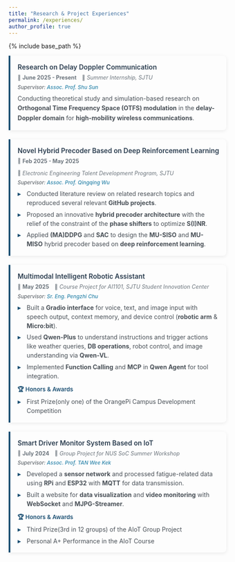 ```yaml
---
title: "Research & Project Experiences"
permalink: /experiences/
author_profile: true
---
```


{% include base_path %}

<style>
.experiences-container {
  max-width: 100%;
  margin: 5px 0;
}

.experience-item {
  margin-bottom: 1.5em;
  padding: 1.2em;
  background: #fdfdfd;
  border-left: 4px solid #1B4F72;
  box-shadow: 0 2px 8px rgba(0,0,0,0.08);
  border-radius: 0 8px 8px 0;
}

.experience-header {
  margin-bottom: 0.6em;
  margin-top: 0;
}

.experience-title {
  font-size: 1.1em;
  font-weight: 600;
  color: #2c3e50;
  margin-bottom: 0.4em;
  margin-top: 0;
  line-height: 1.3;
}

/* 重置h3标签的默认边距 */
.experience-title h3 {
  margin: 0;
  padding: 0;
}

.experience-title a {
  color: #2c3e50;
  text-decoration: none;
  border-bottom: 1px solid transparent;
  transition: border-bottom 0.2s ease;
}

.experience-title a:hover {
  border-bottom: 1px solid #1B4F72;
}

.experience-meta {
  display: flex;
  flex-wrap: wrap;
  gap: 1em;
  margin-bottom: 0.5em;
  font-size: 0.9em;
  color: #6c757d;
}

.meta-item {
  display: flex;
  align-items: center;
  gap: 0.3em;
}

.meta-icon {
  font-size: 0.9em;
}

.supervisor-info {
  font-size: 0.85em;
  color: #495057;
  font-style: italic;
}

.supervisor-info a {
  color: #2E86AB;
  text-decoration: none;
  font-weight: 500;
}

.supervisor-info a:hover {
  text-decoration: underline;
}

.experience-description {
  color: #495057;
  line-height: 1.6;
  margin-top: 0.6em;
}

.experience-highlights {
  margin-top: 0.6em;
}

.highlight-list {
  list-style: none;
  padding: 0;
  margin: 0;
}

.highlight-item {
  position: relative;
  padding-left: 1.5em;
  margin-bottom: 0.4em;
  color: #495057;
  line-height: 1.5;
}

.highlight-item:before {
  content: "▸";
  position: absolute;
  left: 0;
  color: #1B4F72;
  font-weight: 600;
}

.highlight-item:last-child {
  margin-bottom: 0;
}

@media (max-width: 768px) {
  .experience-item {
    padding: 1.2em;
  }
  
  .experience-title {
    font-size: 1.1em;
  }
  
  .experience-meta {
    flex-direction: column;
    gap: 0.5em;
  }
}
</style>

<div class="experiences-container">

  <div class="experience-item">
    <div class="experience-header">
      <h3 class="experience-title">Research on Delay Doppler Communication</h3>
      <div class="experience-meta">
        <div class="meta-item">
          <span class="meta-icon">📅</span>
          <span><strong>June 2025 - Present</strong></span>
        </div>
        <div class="meta-item">
          <span class="meta-icon">🏢</span>
          <span><em>Summer Internship, SJTU</em></span>
        </div>
      </div>
      <div class="supervisor-info">
        Supervisor: <a href="https://ee.sjtu.edu.cn/FacultyDetail.aspx?id=212&infoid=66&flag=66">Assoc. Prof. Shu Sun</a>
      </div>
    </div>
    <div class="experience-description">
      Conducting theoretical study and simulation-based research on <strong>Orthogonal Time Frequency Space (OTFS) modulation</strong> in the <strong>delay-Doppler domain</strong> for <strong>high-mobility wireless communications</strong>.
    </div>
  </div>

  <div class="experience-item">
    <div class="experience-header">
      <h3 class="experience-title">Novel Hybrid Precoder Based on Deep Reinforcement Learning</h3>
      <div class="experience-meta">
        <div class="meta-item">
          <span class="meta-icon">📅</span>
          <span><strong>Feb 2025 - May 2025</strong></span>
        </div>
        <div class="meta-item">
          <span class="meta-icon">🏢</span>
          <span><em>Electronic Engineering Talent Development Program, SJTU</em></span>
        </div>
      </div>
      <div class="supervisor-info">
        Supervisor: <a href="https://wnt.sjtu.edu.cn/qingqingwu/index.html">Assoc. Prof. Qingqing Wu</a>
      </div>
    </div>
    <div class="experience-highlights">
      <ul class="highlight-list">
        <li class="highlight-item">Conducted literature review on related research topics and reproduced several relevant <strong>GitHub projects</strong>.</li>
        <li class="highlight-item">Proposed an innovative <strong>hybrid precoder architecture</strong> with the relief of the constraint of the <strong>phase shifters</strong> to optimize <strong>S(I)NR</strong>.</li>
        <li class="highlight-item">Applied <strong>(MA)DDPG</strong> and <strong>SAC</strong> to design the <strong>MU-SISO</strong> and <strong>MU-MISO</strong> hybrid precoder based on <strong>deep reinforcement learning</strong>.</li>
      </ul>
    </div>
  </div>

  <div class="experience-item">
    <div class="experience-header">
      <h3 class="experience-title">
        <a href="https://github.com/johnnyhank/MIRA-Multimodal-Intelligent-Robotic-Assistant">Multimodal Intelligent Robotic Assistant</a>
      </h3>
      <div class="experience-meta">
        <div class="meta-item">
          <span class="meta-icon">📅</span>
          <span><strong>May 2025</strong></span>
        </div>
        <div class="meta-item">
          <span class="meta-icon">🏢</span>
          <span><em>Course Project for AI1101, SJTU Student Innovation Center</em></span>
        </div>
      </div>
      <div class="supervisor-info">
        Supervisor: <a href="https://www.si.sjtu.edu.cn/content/person-detail?params=69203cf7b7cf4f88bb55c94bd1f47646&menuIds=2,7,12l">Sr. Eng. Pengzhi Chu</a>
      </div>
    </div>
    <div class="experience-highlights">
      <ul class="highlight-list">
        <li class="highlight-item">Built a <strong>Gradio interface</strong> for voice, text, and image input with speech output, context memory, and device control (<strong>robotic arm</strong> & <strong>Micro:bit</strong>).</li>
        <li class="highlight-item">Used <strong>Qwen-Plus</strong> to understand instructions and trigger actions like weather queries, <strong>DB operations</strong>, robot control, and image understanding via <strong>Qwen-VL</strong>.</li>
        <li class="highlight-item">Implemented <strong>Function Calling</strong> and <strong>MCP</strong> in <strong>Qwen Agent</strong> for tool integration.</li>
      </ul>
    </div>
    <div class="experience-highlights">
      <h4 style="color: #1B4F72; font-size: 0.95em; margin: 0.8em 0 0.4em 0; font-weight: 600;">🏆 Honors & Awards</h4>
      <ul class="highlight-list">
        <li class="highlight-item">First Prize(only one) of the OrangePi Campus Development Competition</li>
      </ul>
    </div>
  </div>

  <div class="experience-item">
    <div class="experience-header">
      <h3 class="experience-title">
        <a href="https://github.com/8zym/AIOT_group3">Smart Driver Monitor System Based on IoT</a>
      </h3>
      <div class="experience-meta">
        <div class="meta-item">
          <span class="meta-icon">📅</span>
          <span><strong>July 2024</strong></span>
        </div>
        <div class="meta-item">
          <span class="meta-icon">🏢</span>
          <span><em>Group Project for NUS SoC Summer Workshop</em></span>
        </div>
      </div>
      <div class="supervisor-info">
        Supervisor: <a href="https://www.comp.nus.edu.sg/disa/people/tanwk/">Assoc. Prof. TAN Wee Kek</a>
      </div>
    </div>
    <div class="experience-highlights">
      <ul class="highlight-list">
        <li class="highlight-item">Developed a <strong>sensor network</strong> and processed fatigue-related data using <strong>RPi</strong> and <strong>ESP32</strong> with <strong>MQTT</strong> for data transmission.</li>
        <li class="highlight-item">Built a website for <strong>data visualization</strong> and <strong>video monitoring</strong> with <strong>WebSocket</strong> and <strong>MJPG-Streamer</strong>.</li>
      </ul>
    </div>
    <div class="experience-highlights">
      <h4 style="color: #1B4F72; font-size: 0.95em; margin: 0.8em 0 0.4em 0; font-weight: 600;">🏆 Honors & Awards</h4>
      <ul class="highlight-list">
        <li class="highlight-item">Third Prize(3rd in 12 groups) of the AIoT Group Project</li>
        <li class="highlight-item">Personal A+ Performance in the AIoT Course</li>
      </ul>
    </div>
  </div>

</div>